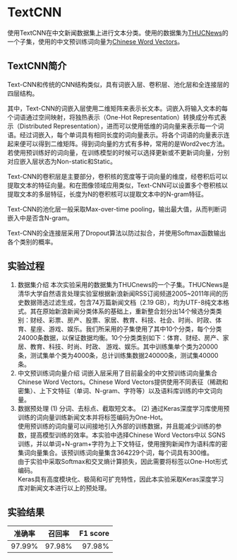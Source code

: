 # TextCNN
使用TextCNN在中文新闻数据集上进行文本分类。使用的数据集为[THUCNews](http://thuctc.thunlp.org/)的一个子集，使用的中文预训练词向量为[Chinese Word Vectors](https://github.com/Embedding/Chinese-Word-Vectors)。
## TextCNN简介
Text-CNN和传统的CNN结构类似，具有词嵌入层、卷积层、池化层和全连接层的四层结构。  

其中，Text-CNN的词嵌入层使用二维矩阵来表示长文本。词嵌入将输入文本的每个词语通过空间映射，将独热表示（One-Hot Representation）转换成分布式表示（Distributed Representation），进而可以使用低维的词向量来表示每一个词语。经过词嵌入，每个单词具有相同长度的词向量表示。将各个词语的向量表示连起来便可以得到二维矩阵。得到词向量的方式有多种，常用的是Word2vec方法。若使用预训练好的词向量，在训练模型的时候可以选择更新或不更新词向量，分别对应嵌入层状态为Non-static和Static。

Text-CNN的卷积层是主要部分，卷积核的宽度等于词向量的维度，经卷积后可以提取文本的特征向量。和在图像领域应用类似，Text-CNN可以设置多个卷积核以提取文本的多层特征，长度为N的卷积核可以提取文本中的N-gram特征。

Text-CNN的池化层一般采取Max-over-time pooling，输出最大值，从而判断词嵌入中是否含N-gram。  

Text-CNN的全连接层采用了Dropout算法以防过拟合，并使用Softmax函数输出各个类别的概率。  
## 实验过程
1. 数据集介绍
本次实验采用的数据集为THUCnews的一个子集。THUCNews是清华大学自然语言处理实验室根据新浪新闻RSS订阅频道2005~2011年间的历史数据筛选过滤生成，包含74万篇新闻文档（2.19 GB），均为UTF-8纯文本格式。其在原始新浪新闻分类体系的基础上，重新整合划分出14个候选分类类别：财经、彩票、房产、股票、家居、教育、科技、社会、时尚、时政、体育、星座、游戏、娱乐。我们所采用的子集使用了其中10个分类，每个分类24000条数据，以保证数据均衡。10个分类类别如下：体育、财经、房产、家居、教育、科技、时尚、时政、 游戏、娱乐。其中训练集单个类为20000条，测试集单个类为4000条，总计训练集数据240000条，测试集40000条。  
2. 中文预训练词向量介绍
词嵌入层采用了目前最全的中文预训练词向量集合Chinese Word Vectors。Chinese Word Vectors提供使用不同表征（稀疏和密集）、上下文特征（单词、N-gram、字符等）以及语料库训练的中文词向量。  
3. 数据预处理
(1) 分词、去标点、截取短文本。
(2) 通过Keras深度学习库使用预训练的词向量训练新闻文本并将标签编码为One-Hot。  
使用预训练的词向量可以间接地引入外部的训练数据，并且能减少训练的参数，提高模型训练的效率。本实验中选择Chinese Word Vectors中以 SGNS 训练，并以单词+N-gram+字符为上下文特征，使用搜狗新闻作为语料库的密集词向量集合。该预训练词向量集含364229个词，每个词具有300维。  
由于实验中采取Softmax和交叉熵计算损失，因此需要将标签以One-Hot形式编码。  
Keras具有高度模块化、极简和可扩充特性，因此本实验采取Keras深度学习库对新闻文本进行以上的预处理。
## 实验结果
| 准确率 | 召回率 |  F1 score | 
| - | :-: | -: | 
| 97.99% | 97.98% | 97.98% | 

